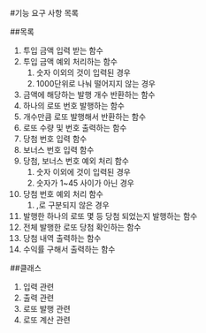 #기능 요구 사항 목록

##목록
1. 투입 금액 입력 받는 함수
2. 투입 금액 예외 처리하는 함수 
   1. 숫자 이외의 것이 입력된 경우
   2. 1000단위로 나눠 떨어지지 않는 경우
3. 금액에 해당하는 발행 개수 반환하는 함수
4. 하나의 로또 번호 발행하는 함수
5. 개수만큼 로또 발행해서 반환하는 함수
6. 로또 수량 및 번호 출력하는 함수
7. 당첨 번호 입력 함수
8. 보너스 번호 입력 함수
9. 당첨, 보너스 번호 예외 처리 함수
    1. 숫자 이외에 것이 입력된 경우
    2. 숫자가 1~45 사이가 아닌 경우
10. 당첨 번호 예외 처리 함수
    1. ,로 구분되지 않은 경우
11. 발행한 하나의 로또 몇 등 당첨 되었는지 발행하는 함수
12. 전체 발행한 로또 당첨 확인하는 함수
13. 당첨 내역 출력하는 함수
14. 수익률 구해서 출력하는 함수

##클래스 
1. 입력 관련
2. 출력 관련
3. 로또 발행 관련
4. 로또 계산 관련
